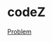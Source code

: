 # codeZ
[Problem](https://drive.google.com/drive/folders/1E-F1lJrqbZNl5h70vyH2qhOXaFvliE00?usp=sharing)
